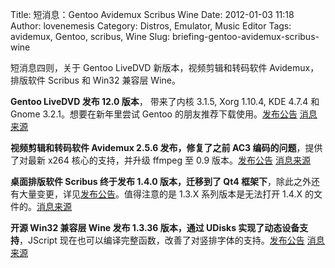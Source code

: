 Title: 短消息：Gentoo Avidemux Scribus Wine
Date: 2012-01-03 11:18
Author: lovenemesis
Category: Distros, Emulator, Music Editor
Tags: avidemux, Gentoo, scribus, Wine
Slug: briefing-gentoo-avidemux-scribus-wine

短消息四则，关于 Gentoo LiveDVD 新版本，视频剪辑和转码软件
Avidemux，排版软件 Scribus 和 Win32 兼容层 Wine。

**Gentoo LiveDVD 发布 12.0 版本**， 带来了内核 3.1.5, Xorg 1.10.4, KDE
4.7.4 和 Gnome 3.2.1。想要在新年里尝试 Gentoo
的朋友推荐下载使用。[发布公告](http://www.gentoo.org/news/20120102-livedvd.xml)
[消息来源  
](http://www.networkworld.com/community/blogs/gentoo12)

**视频剪辑和转码软件 Avidemux 2.5.6 发布，修复了之前 AC3
编码的问题**，提供了对最新 x264 核心的支持，并升级 ffmpeg 至 0.9
版本。[发布公告](http://avidemux.berlios.de/news.html)
[消息来源](http://www.phoronix.com/scan.php?page=news_item&px=MTAzNTk)

**桌面排版软件 Scribus 终于发布 1.4.0 版本，迁移到了 Qt4
框架下**，除此之外还有大量变更，详见[发布公告](http://wiki.scribus.net/canvas/1.4.0_Release)。值得注意的是
1.3.X 系列版本是无法打开 1.4.X
的文件的。[消息来源](http://www.phoronix.com/scan.php?page=news_item&px=MTAzNjA)

**开源 Win32 兼容层 Wine 发布 1.3.36 版本，通过 UDisks
实现了动态设备支持**，JScript
现在也可以编译完整函数，改善了对竖排字体的支持。[发布公告](http://www.winehq.org/announce/1.3.36)
[消息来源](http://www.phoronix.com/scan.php?page=news_item&px=MTAzNTc)
